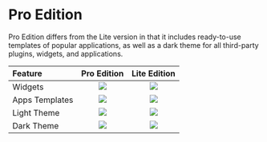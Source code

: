 # Pro Edition

Pro Edition differs from the Lite version in that it includes ready-to-use templates of popular applications, as well as a dark theme for all third-party plugins, widgets, and applications.

| Feature | Pro Edition | Lite Edition |
| :--- | :---: | :---: |
| Widgets | ​​![](https://firebasestorage.googleapis.com/v0/b/gitbook-28427.appspot.com/o/assets%2F-LDv7LBOnMa7EjpsfszF%2F-M85JedL7HQKl7nPdtYo%2F-M85LhnyU5OLc2Siig6Q%2Fcheck-square.svg?alt=media&token=79c6144f-443a-4eb5-a86a-6bc704b43347) | ​​![](https://firebasestorage.googleapis.com/v0/b/gitbook-28427.appspot.com/o/assets%2F-LDv7LBOnMa7EjpsfszF%2F-M85JedL7HQKl7nPdtYo%2F-M85LhnyU5OLc2Siig6Q%2Fcheck-square.svg?alt=media&token=79c6144f-443a-4eb5-a86a-6bc704b43347) |
| Apps Templates | ​​![](https://firebasestorage.googleapis.com/v0/b/gitbook-28427.appspot.com/o/assets%2F-LDv7LBOnMa7EjpsfszF%2F-M85JedL7HQKl7nPdtYo%2F-M85LhnyU5OLc2Siig6Q%2Fcheck-square.svg?alt=media&token=79c6144f-443a-4eb5-a86a-6bc704b43347) | ​​![](https://firebasestorage.googleapis.com/v0/b/gitbook-28427.appspot.com/o/assets%2F-LDv7LBOnMa7EjpsfszF%2F-M85JedL7HQKl7nPdtYo%2F-M85LhnznlWRUYo_Kf4a%2Fx.svg?alt=media&token=94de19ad-8894-4fa1-aa80-a91d500de734) |
| Light Theme | ​​![](https://firebasestorage.googleapis.com/v0/b/gitbook-28427.appspot.com/o/assets%2F-LDv7LBOnMa7EjpsfszF%2F-M85JedL7HQKl7nPdtYo%2F-M85LhnyU5OLc2Siig6Q%2Fcheck-square.svg?alt=media&token=79c6144f-443a-4eb5-a86a-6bc704b43347) | ​​![](https://firebasestorage.googleapis.com/v0/b/gitbook-28427.appspot.com/o/assets%2F-LDv7LBOnMa7EjpsfszF%2F-M85JedL7HQKl7nPdtYo%2F-M85LhnyU5OLc2Siig6Q%2Fcheck-square.svg?alt=media&token=79c6144f-443a-4eb5-a86a-6bc704b43347)​ |
| Dark Theme | ​​![](https://firebasestorage.googleapis.com/v0/b/gitbook-28427.appspot.com/o/assets%2F-LDv7LBOnMa7EjpsfszF%2F-M85JedL7HQKl7nPdtYo%2F-M85LhnyU5OLc2Siig6Q%2Fcheck-square.svg?alt=media&token=79c6144f-443a-4eb5-a86a-6bc704b43347) | ​​![](https://firebasestorage.googleapis.com/v0/b/gitbook-28427.appspot.com/o/assets%2F-LDv7LBOnMa7EjpsfszF%2F-M85JedL7HQKl7nPdtYo%2F-M85LhnznlWRUYo_Kf4a%2Fx.svg?alt=media&token=94de19ad-8894-4fa1-aa80-a91d500de734)​ |

